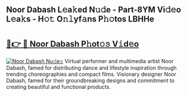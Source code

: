 ## Noor Dabash L𝚎a𝚔ed N𝚞𝚍e - Part-8YM Vi𝚍𝚎o L𝚎a𝚔s - H𝚘𝚝 O𝚗𝚕yf𝚊ns P𝚑𝚘tos LBHHe

# <h2><a href="http://kfc4c2.oniu.top/?m=Noor+Dabash">🔗👉 🔴 Noor Dabash P𝚑ot𝚘𝚜 V𝚒d𝚎o</a></h2>

[![Noor Dabash Nu𝚍e𝚜](https://i.imgur.com/0qMVB7G.gif)](http://kfc4c2.oniu.top/?m=Noor+Dabash)
Virtual performer and multimedia artist Noor Dabash, famed for distributing dance and lifestyle inspiration through trending choreographies and compact films. Visionary designer Noor Dabash, famed for their groundbreaking designs and commitment to creating beautiful and functional products.  
